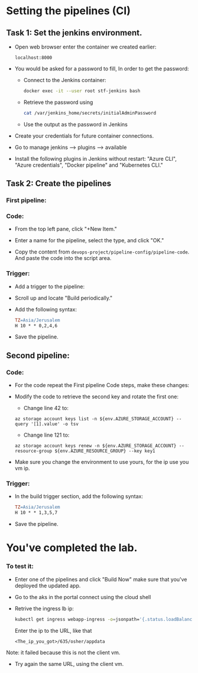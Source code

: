 # Setting the pipelines (CI)
## Task 1: Set the jenkins environment.
- Open web browser enter the container we created earlier:
  ```
  localhost:8000
    ```
 - You would be asked for a password to fill, In order to get the password:
   
	 - Connect to the Jenkins container:
	   ```bash
	   docker exec -it --user root stf-jenkins bash
	   ```
	  - Retrieve the password using 
		  ```bash
	    cat /var/jenkins_home/secrets/initialAdminPassword
	    ```
	- Use the output as the password in Jenkins
	
-  Create your credentials for future container connections.

- Go to manage jenkins --> plugins --> available

- Install the following plugins in Jenkins without restart: "Azure CLI", "Azure credentials", "Docker pipeline" and "Kubernetes CLI."

## Task 2: Create the pipelines
### First pipeline:
### Code:
- From the top left pane, click "+New Item."

- Enter a name for the pipeline, select the type, and click "OK."

- Copy the content from `devops-project/pipeline-config/pipeline-code`.
And paste the code into the script area.

### Trigger:
- Add a trigger to the pipeline:

- Scroll up and locate "Build periodically."

- Add the following syntax:
     ```makefile
     TZ=Asia/Jerusalem
     H 10 * * 0,2,4,6
     ```
- Save the pipeline.
## Second pipeline:
### Code:
   - For the code repeat the First pipeline Code steps, make these changes:
   
   - Modify the code to retrieve the second key and rotate the first one:

	    - Change line 42 to: 
	    ```
	    az storage account keys list -n ${env.AZURE_STORAGE_ACCOUNT} --query '[1].value' -o tsv
	    ```
	    
	    - Change line 121 to:
	    ```
	    az storage account keys renew -n ${env.AZURE_STORAGE_ACCOUNT} --resource-group ${env.AZURE_RESOURCE_GROUP} --key key1
	    ```
	    
   - Make sure you change the environment to use yours, for the ip use you vm ip.
	
### Trigger:    
- In the build trigger section, add the following syntax:
     ```makefile
     TZ=Asia/Jerusalem
     H 10 * * 1,3,5,7
     ```
- Save the pipeline.
# You've completed the lab.
### To test it: 
- Enter one of the pipelines and click "Build Now" make sure that you've deployed the updated app.

- Go to the aks in the portal connect using the cloud shell
- Retrive the ingress lb ip:
  ``` bash
  kubectl get ingress webapp-ingress -o=jsonpath='{.status.loadBalancer.ingress[0].ip}'
  ```
   Enter the ip to the URL, like that
   ```
   <The_ip_you_got>/635/osher/appdata
   ```
 Note: it failed because this is not the client vm.
 - Try again the same URL, using the client vm.
 
